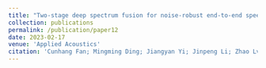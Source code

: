 ```yaml
---
title: "Two-stage deep spectrum fusion for noise-robust end-to-end speech recognition"
collection: publications
permalink: /publication/paper12
date: 2023-02-17
venue: 'Applied Acoustics'
citation: 'Cunhang Fan; Mingming Ding; Jiangyan Yi; Jinpeng Li; Zhao Lv, Two-stage deep spectrum fusion for noise-robust end-to-end speech recognition, Applied Acoustics, 2023,212: 109547.'
---
```

